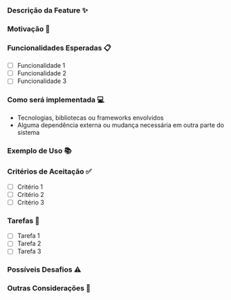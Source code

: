 ### Descrição da Feature ✨

<!-- Descreva de forma concisa a feature que você deseja adicionar. -->

### Motivação 🧐

<!-- Explique o motivo pelo qual essa feature é importante ou necessária. Quais problemas ela resolve? -->

### Funcionalidades Esperadas 📋

<!-- Liste as funcionalidades que você espera que a feature tenha. Seja o mais específico possível. -->

- [ ] Funcionalidade 1
- [ ] Funcionalidade 2
- [ ] Funcionalidade 3

### Como será implementada 💻

<!-- Dê uma visão geral de como você acha que a implementação pode ser realizada. -->

- Tecnologias, bibliotecas ou frameworks envolvidos
- Alguma dependência externa ou mudança necessária em outra parte do sistema

### Exemplo de Uso 📚

<!-- Se aplicável, forneça exemplos de como o usuário pode interagir com a nova funcionalidade. -->

### Critérios de Aceitação ✅

<!-- Defina os critérios que precisam ser atendidos para que a feature seja considerada completa e pronta para ser mergeada. -->

- [ ] Critério 1
- [ ] Critério 2
- [ ] Critério 3

### Tarefas 📝

<!-- Liste as tarefas específicas que precisam ser feitas para implementar a feature. -->

- [ ] Tarefa 1
- [ ] Tarefa 2
- [ ] Tarefa 3

### Possíveis Desafios ⚠️

<!-- Se houver, mencione desafios técnicos ou obstáculos que podem surgir durante a implementação. -->

### Outras Considerações 🧐

<!-- Adicione qualquer outra informação relevante sobre a feature que ajude na implementação ou revisão. -->
